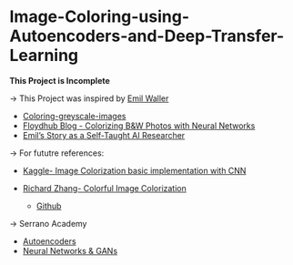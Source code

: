 # Image-Coloring-using-Autoencoders-and-Deep-Transfer-Learning


**This Project is Incomplete**


$\rightarrow$ This Project was inspired by [Emil Waller](https://github.com/emilwallner)

- [Coloring-greyscale-images](https://github.com/emilwallner/Coloring-greyscale-images)
- [Floydhub Blog - Colorizing B&W Photos with Neural Networks](https://blog.floydhub.com/colorizing-b-w-photos-with-neural-networks/)
- [Emil’s Story as a Self-Taught AI Researcher](https://blog.floydhub.com/emils-story-as-a-self-taught-ai-researcher/)

$\rightarrow$ For fututre references:
- [Kaggle- Image Colorization basic implementation with CNN](https://www.kaggle.com/code/basu369victor/image-colorization-basic-implementation-with-cnn)

- [Richard Zhang- Colorful Image Colorization](http://richzhang.github.io/colorization/)

    - [Github](https://github.com/richzhang/colorization/tree/master)


$\rightarrow$ Serrano Academy
- [Autoencoders](https://youtu.be/DG7YTlGnCEo)
- [Neural Networks & GANs](https://youtube.com/playlist?list=PLs8w1Cdi-zvavXlPXEAsWIh4Cgh83pZPO)